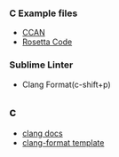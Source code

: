 ### C Example files

- [CCAN](https://ccodearchive.net/list.html)
- [Rosetta Code](https://rosettacode.org/wiki/Category:C)

### Sublime Linter

- Clang Format(c-shift+p)

## c

- [clang docs](https://clang.llvm.org/docs/ClangFormat.html)
- [clang-format template](https://github.com/torvalds/linux/blob/master/.clang-format)